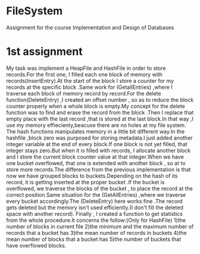 # FileSystem
Assignment for the course  Implementation and Design of Databases

# 1st assignment
 My task was implement a HeapFile and HashFile in order to store records.For the first one, I filled each one block of memory with records(InsertEntry).At the start of the block I store a counter for my records at the specific block .Same work for (GetallEntries) ,where I traverse each block of memory record by record.For the delete function(DeleteEntry) ,I created an offset number , so as to reduce the block counter properly when a whole block is empty.My concept for the delete function was to find and erase the record from the block .Then I replace that empty place with the last record ,that is stored at the last block.In that way ,I use my memory effiecienty,beacuse there are no holes at my file system.
 The hash functions manipulates memory in a little bit different way.In the hashfile ,block zero was purposed for storing metadata.I just added another integer variable at the end of every block.If one block is not yet filled, that integer stays zero.But when it is filled with records, I allocate another block and I store the current block counter value at that integer.When we have one bucket overflowed, that one is extended with another block , so at to store more records.The difference from the previous implementation is that now we have grouped blocks to buckets.Depending on the hash of its record, it is getting inserted at the proper bucket .If the bucket is overflowed, we traverse the blocks of the bucket , to place the record at the correct position.Same situation for the (GetAllEntries) ,where we traverse every bucket accordingly.The (DeleteEntry) here works fine .The record gets deleted but the memory isn't used efficiently.(I don't fill the deleted space with another record).
  Finally , I created a function to get statistics from the whole procedure.It concerns the follow:(Only for HashFile)
1)the number of blocks in current file
2)the minimum and the maximum number of records that a bucket has
3)the mean number of records in buckets
4)the mean number of blocks that a bucket has
5)the number of buckets that have overflowed blocks.
